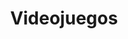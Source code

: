 ---
title: 'Videojuegos'
slug: 'videojuegos'
image: '/images/Category/videojuegos.jpg'
description: 'Aprende los conceptos de la lógica de programación mediante los videojuegos más conocidos de la época.'
---